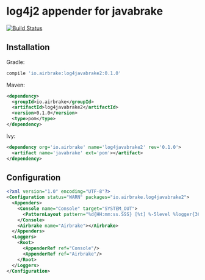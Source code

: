 # log4j2 appender for javabrake

[![Build Status](https://travis-ci.org/airbrake/log4javabrake2.svg?branch=master)](https://travis-ci.org/airbrake/log4javabrake2)

## Installation

Gradle:

```gradle
compile 'io.airbrake:log4javabrake2:0.1.0'
```

Maven:

```xml
<dependency>
  <groupId>io.airbrake</groupId>
  <artifactId>log4javabrake2</artifactId>
  <version>0.1.0</version>
  <type>pom</type>
</dependency>
```

Ivy:

```xml
<dependency org='io.airbrake' name='log4javabrake2' rev='0.1.0'>
  <artifact name='javabrake' ext='pom'></artifact>
</dependency>
```

## Configuration

```xml
<?xml version="1.0" encoding="UTF-8"?>
<Configuration status="WARN" packages="io.airbrake.log4javabrake2">
  <Appenders>
    <Console name="Console" target="SYSTEM_OUT">
      <PatternLayout pattern="%d{HH:mm:ss.SSS} [%t] %-5level %logger{36} - %msg%n"/>
    </Console>
    <Airbrake name="Airbrake"></Airbrake>
  </Appenders>
  <Loggers>
    <Root>
      <AppenderRef ref="Console"/>
      <AppenderRef ref="Airbrake"/>
    </Root>
  </Loggers>
</Configuration>
```
